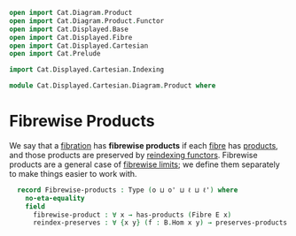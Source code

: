 ```agda
open import Cat.Diagram.Product
open import Cat.Diagram.Product.Functor
open import Cat.Displayed.Base
open import Cat.Displayed.Fibre
open import Cat.Displayed.Cartesian
open import Cat.Prelude

import Cat.Displayed.Cartesian.Indexing

module Cat.Displayed.Cartesian.Diagram.Product where

```

<!--
```agda
module _ 
  {o ℓ o' ℓ'} {B : Precategory o ℓ} {E : Displayed B o' ℓ'}
  (fib : Cartesian-fibration E)
  where
  private
    module B = Precategory B
    module E = Displayed E
    open Cat.Displayed.Cartesian.Indexing E fib
```
-->

# Fibrewise Products

We say that a [fibration] has **fibrewise products** if each [fibre] has
[products], and those products are preserved by [reindexing functors].
Fibrewise products are a general case of [fibrewise limits]; we define
them separately to make things easier to work with.

[fibration]: Cat.Displayed.Cartesian.html
[fibre]: Cat.Displayed.Fibre.html
[products]: Cat.Diagram.Product.html
[reindexing functors]: Cat.Displayed.Cartesian.Indexing.html
[fibrewise limits]: Cat.Displayed.Cartesian.Diagram.Limit.html

```agda
  record Fibrewise-products : Type (o ⊔ o' ⊔ ℓ ⊔ ℓ') where
    no-eta-equality
    field
      fibrewise-product : ∀ x → has-products (Fibre E x)
      reindex-preserves : ∀ {x y} (f : B.Hom x y) → preserves-products (base-change f)
```
